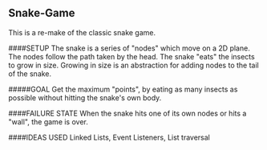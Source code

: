## Snake-Game

This is a re-make of the classic snake game. 

####SETUP 
The snake is a series of "nodes" which move on a 2D plane. The nodes follow
the path taken by the head. The snake "eats" the insects to grow in size. Growing  in size is
an abstraction for adding nodes to the tail of the snake.

#####GOAL 
Get the maximum "points", by eating as many insects as possible without hitting
the snake's own body.

####FAILURE STATE
When the snake hits one of its own nodes or hits a "wall", the game is
over.

####IDEAS USED 
Linked Lists, Event Listeners, List traversal

